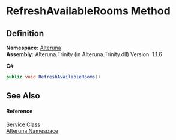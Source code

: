 # RefreshAvailableRooms Method




## Definition
**Namespace:** <a href="N_Alteruna">Alteruna</a>  
**Assembly:** Alteruna.Trinity (in Alteruna.Trinity.dll) Version: 1.1.6

**C#**
``` C#
public void RefreshAvailableRooms()
```



## See Also


#### Reference
<a href="T_Alteruna_Service">Service Class</a>  
<a href="N_Alteruna">Alteruna Namespace</a>  
